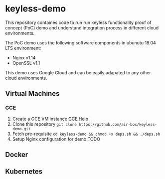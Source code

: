 # keyless-demo

This repository containes code to run run keyless functionality proof of concept (PoC) demo and understand integration process in different cloud environments.

The PoC demo uses the following software components in ubunutu 18.04 LTS environment:
* Nginx v1.14
* OpenSSL v1.1

This demo uses Google Cloud and can be easily adapated to any other cloud environments.

## Virtual Machines

### GCE
1. Create a GCE VM instance [GCE Help](https://cloud.google.com/compute/docs/instances/create-start-instance)
2. Clone this repository
```git clone https://github.com/air-box/keyless-demo.git```
3. Fetch pre-requisite
```cd keyless-demo && chmod +x deps.sh && ./deps.sh```
4. Setup Nginx configuration for demo
TODO 

## Docker

## Kubernetes
